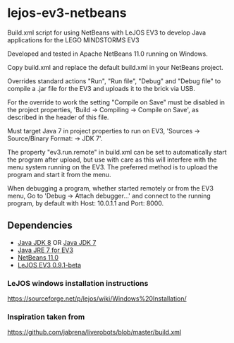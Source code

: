 # lejos-ev3-netbeans
Build.xml script for using NetBeans with LeJOS EV3 to develop Java applications for the LEGO MINDSTORMS EV3

Developed and tested in Apache NetBeans 11.0 running on Windows.

Copy build.xml and replace the default build.xml in your NetBeans project.

Overrides standard actions "Run", "Run file", "Debug" and "Debug file"
to compile a .jar file for the EV3 and uploads it to the brick via USB.

For the override to work the setting "Compile on Save" must be disabled
in the project properties, 'Build -> Compiling -> Compile on Save', 
as described in the header of this file.

Must target Java 7 in project properties to run on EV3, 
'Sources -> Source/Binary Format: -> JDK 7'.

The property "ev3.run.remote" in build.xml can be set to automatically start
the program after upload, but use with care as this will interfere with
the menu system running on the EV3. The preferred method is to upload
the program and start it from the menu.

When debugging a program, whether started remotely or from the EV3 menu,
Go to 'Debug -> Attach debugger...' and connect to the running program,
by default with Host: 10.0.1.1 and Port: 8000.


## Dependencies

* [Java JDK 8](https://www.oracle.com/technetwork/java/javaee/downloads/jdk8-downloads-2133151.html) OR [Java JDK 7](https://www.oracle.com/technetwork/java/javase/downloads/java-archive-downloads-javase7-521261.html)
* [Java JRE 7 for EV3](https://www.oracle.com/technetwork/java/embedded/downloads/javase/javaseemeddedev3-1982511.html)
* [NetBeans 11.0](https://netbeans.apache.org/download/nb110/nb110.html)
* [LeJOS EV3 0.9.1-beta](https://sourceforge.net/projects/ev3.lejos.p/files/)

### LeJOS windows installation instructions
<https://sourceforge.net/p/lejos/wiki/Windows%20Installation/>


### Inspiration taken from
<https://github.com/jabrena/liverobots/blob/master/build.xml>
